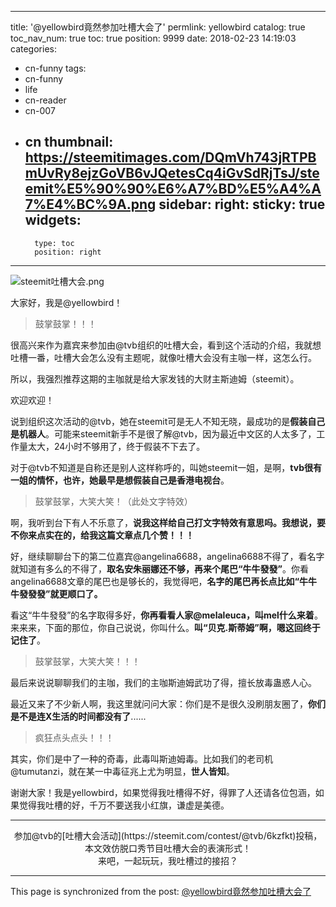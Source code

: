 
---
title: '@yellowbird竟然参加吐槽大会了'
permlink: yellowbird
catalog: true
toc_nav_num: true
toc: true
position: 9999
date: 2018-02-23 14:19:03
categories:
- cn-funny
tags:
- cn-funny
- life
- cn-reader
- cn-007
- cn
thumbnail: https://steemitimages.com/DQmVh743jRTPBmUvRy8ejzGoVB6vJQetesCq4iGvSdRjTsJ/steemit%E5%90%90%E6%A7%BD%E5%A4%A7%E4%BC%9A.png
sidebar:
    right:
        sticky: true
widgets:
    -
        type: toc
        position: right
---


![steemit吐槽大会.png](https://steemitimages.com/DQmVh743jRTPBmUvRy8ejzGoVB6vJQetesCq4iGvSdRjTsJ/steemit%E5%90%90%E6%A7%BD%E5%A4%A7%E4%BC%9A.png)

大家好，我是@yellowbird！

>鼓掌鼓掌！！！

很高兴来作为嘉宾来参加由@tvb组织的吐槽大会，看到这个活动的介绍，我就想吐槽一番，吐槽大会怎么没有主题呢，就像吐槽大会没有主咖一样，这怎么行。

所以，我强烈推荐这期的主咖就是给大家发钱的大财主斯迪姆（steemit）。

欢迎欢迎！

说到组织这次活动的@tvb，她在steemit可是无人不知无晓，最成功的是**假装自己是机器人**。可能来steemit新手不是很了解@tvb，因为最近中文区的人太多了，工作量太大，24小时不够用了，终于假装不下去了。

对于@tvb不知道是自称还是别人这样称呼的，叫她steemit一姐，是啊，**tvb很有一姐的情怀，也许，她最早是想假装自己是香港电视台**。

>鼓掌鼓掌，大笑大笑！（此处文字特效）

啊，我听到台下有人不乐意了，**说我这样给自己打文字特效有意思吗。我想说，要不你来点实在的，给我这篇文章点几个赞！！！**

好，继续聊聊台下的第二位嘉宾@angelina6688，angelina6688不得了，看名字就知道有多么的不得了，**取名安朱丽娜还不够，再来个尾巴“牛牛發發”**。你看angelina6688文章的尾巴也是够长的，我觉得吧，**名字的尾巴再长点比如“牛牛牛發發發”就更顺口了。**

看这“牛牛發發”的名字取得多好，**你再看看人家@melaleuca，叫mel什么来着**。来来来，下面的那位，你自己说说，你叫什么。**叫“贝克.斯蒂姆”啊，嗯这回终于记住了**。

>鼓掌鼓掌，大笑大笑！！！

最后来说说聊聊我们的主咖，我们的主咖斯迪姆武功了得，擅长放毒蛊惑人心。

最近又来了不少新人啊，我这里就问问大家：你们是不是很久没刷朋友圈了，**你们是不是连X生活的时间都没有了**......

>疯狂点头点头！！！

其实，你们是中了一种的奇毒，此毒叫斯迪姆毒。比如我们的老司机@tumutanzi，就在某一中毒征兆上尤为明显，**世人皆知**。

谢谢大家！我是yellowbird，如果觉得我吐槽得不好，得罪了人还请各位包涵，如果觉得我吐槽的好，千万不要送我小红旗，谦虚是美德。

---

<center>参加@tvb的[吐槽大会活动](https://steemit.com/contest/@tvb/6kzfkt)投稿，本文效仿脱口秀节目吐槽大会的表演形式！</center>

<center>来吧，一起玩玩，我吐槽过的接招？</center>

- - -

This page is synchronized from the post: [@yellowbird竟然参加吐槽大会了](https://steemit.com/@yellowbird/yellowbird)
